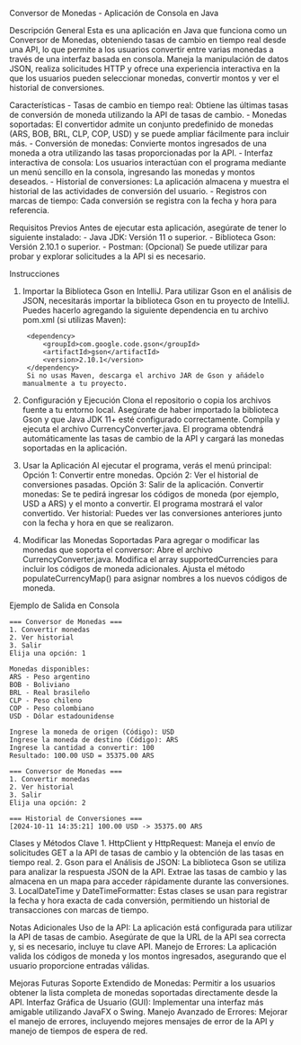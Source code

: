 Conversor de Monedas - Aplicación de Consola en Java

Descripción General
    Esta es una aplicación en Java que funciona como un Conversor de Monedas, obteniendo tasas de cambio en tiempo real desde una API, lo que permite a los usuarios convertir entre varias monedas a través de una interfaz basada en consola. Maneja la manipulación de datos JSON, realiza solicitudes HTTP y ofrece una experiencia interactiva en la que los usuarios pueden seleccionar monedas, convertir montos y ver el historial de conversiones.

Características
    - Tasas de cambio en tiempo real: Obtiene las últimas tasas de conversión de moneda utilizando la API de tasas de cambio.
    - Monedas soportadas: El convertidor admite un conjunto predefinido de monedas (ARS, BOB, BRL, CLP, COP, USD) y se puede ampliar fácilmente para incluir más.
    - Conversión de monedas: Convierte montos ingresados de una moneda a otra utilizando las tasas proporcionadas por la API.
    - Interfaz interactiva de consola: Los usuarios interactúan con el programa mediante un menú sencillo en la consola, ingresando las monedas y montos deseados.
    - Historial de conversiones: La aplicación almacena y muestra el historial de las actividades de conversión del usuario.
    - Registros con marcas de tiempo: Cada conversión se registra con la fecha y hora para referencia.

Requisitos Previos
    Antes de ejecutar esta aplicación, asegúrate de tener lo siguiente instalado:
    - Java JDK: Versión 11 o superior.
    - Biblioteca Gson: Versión 2.10.1 o superior.
    - Postman: (Opcional) Se puede utilizar para probar y explorar solicitudes a la API si es necesario.


Instrucciones
1. Importar la Biblioteca Gson en IntelliJ. Para utilizar Gson en el análisis de JSON, necesitarás importar la biblioteca Gson en tu proyecto de IntelliJ. Puedes hacerlo agregando la siguiente dependencia en tu archivo pom.xml (si utilizas Maven):

        <dependency>
            <groupId>com.google.code.gson</groupId>
            <artifactId>gson</artifactId>
            <version>2.10.1</version>
        </dependency>
        Si no usas Maven, descarga el archivo JAR de Gson y añádelo manualmente a tu proyecto.

2. Configuración y Ejecución
        Clona el repositorio o copia los archivos fuente a tu entorno local.
        Asegúrate de haber importado la biblioteca Gson y que Java JDK 11+ esté configurado correctamente.
        Compila y ejecuta el archivo CurrencyConverter.java.
        El programa obtendrá automáticamente las tasas de cambio de la API y cargará las monedas soportadas en la aplicación.
    
3. Usar la Aplicación
        Al ejecutar el programa, verás el menú principal:
        Opción 1: Convertir entre monedas.
        Opción 2: Ver el historial de conversiones pasadas.
        Opción 3: Salir de la aplicación.
        Convertir monedas:
        Se te pedirá ingresar los códigos de moneda (por ejemplo, USD a ARS) y el monto a convertir.
        El programa mostrará el valor convertido.
        Ver historial:
        Puedes ver las conversiones anteriores junto con la fecha y hora en que se realizaron.
    
4. Modificar las Monedas Soportadas
        Para agregar o modificar las monedas que soporta el conversor:
        Abre el archivo CurrencyConverter.java.
        Modifica el array supportedCurrencies para incluir los códigos de moneda adicionales.
        Ajusta el método populateCurrencyMap() para asignar nombres a los nuevos códigos de moneda.


Ejemplo de Salida en Consola

    === Conversor de Monedas ===
    1. Convertir monedas
    2. Ver historial
    3. Salir
    Elija una opción: 1

    Monedas disponibles:
    ARS - Peso argentino
    BOB - Boliviano
    BRL - Real brasileño
    CLP - Peso chileno
    COP - Peso colombiano
    USD - Dólar estadounidense

    Ingrese la moneda de origen (Código): USD
    Ingrese la moneda de destino (Código): ARS
    Ingrese la cantidad a convertir: 100
    Resultado: 100.00 USD = 35375.00 ARS

    === Conversor de Monedas ===
    1. Convertir monedas
    2. Ver historial
    3. Salir
    Elija una opción: 2

    === Historial de Conversiones ===
    [2024-10-11 14:35:21] 100.00 USD -> 35375.00 ARS


Clases y Métodos Clave
    1. HttpClient y HttpRequest: Maneja el envío de solicitudes GET a la API de tasas de cambio y la obtención de las tasas en tiempo real.
    2. Gson para el Análisis de JSON: La biblioteca Gson se utiliza para analizar la respuesta JSON de la API. Extrae las tasas de cambio y las almacena en un mapa para acceder rápidamente durante las conversiones.
    3. LocalDateTime y DateTimeFormatter: Estas clases se usan para registrar la fecha y hora exacta de cada conversión, permitiendo un historial de transacciones con marcas de tiempo.

Notas Adicionales
    Uso de la API: La aplicación está configurada para utilizar la API de tasas de cambio. Asegúrate de que la URL de la API sea correcta y, si es necesario, incluye tu clave API.
    Manejo de Errores: La aplicación valida los códigos de moneda y los montos ingresados, asegurando que el usuario proporcione entradas válidas.

Mejoras Futuras
    Soporte Extendido de Monedas: Permitir a los usuarios obtener la lista completa de monedas soportadas directamente desde la API.
    Interfaz Gráfica de Usuario (GUI): Implementar una interfaz más amigable utilizando JavaFX o Swing.
    Manejo Avanzado de Errores: Mejorar el manejo de errores, incluyendo mejores mensajes de error de la API y manejo de tiempos de espera de red.
